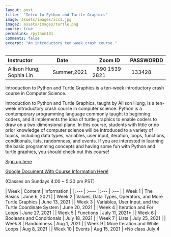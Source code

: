 ```yaml
---
layout: post
title:  "Intro to Python and Turtle Graphics"
image: assets/images/icc1.jpg
image2: assets/images/turtle.png
course: true
permalink: /python101
comments: false
excerpt: "An introductory ten week crash course."
---
```



| Instructor  | &nbsp;&nbsp;&nbsp;Date&nbsp; | &nbsp;&nbsp; &nbsp;&nbsp;Zoom ID &nbsp; | &nbsp;PASSWORDD  |
| :---        |    :----   |          :--- |  :--- |
| Allison Hung, Sophia Lin | Summer,2021   |&nbsp;&nbsp; 890 1539 2821 &nbsp; &nbsp; |&nbsp; 133428|


Introduction to Python and Turtle Graphics is a ten-week introductory crash course in Computer Science.   

Introduction to Python and Turtle Graphics, taught by Allison Hung, is a ten-week introductory crash course in computer science. Python is a contemporary programming language commonly taught to beginning coders, and it implements the idea of turtle graphics to enable coders to draw on a two-dimensional plane. In this course, students with little or no prior knowledge of computer science will be introduced to a variety of topics, including data types, variables, user input, iteration, loops, functions, conditionals, lists, randomness, and events. If you are interested in learning the basic programming concepts and having some fun with Python and turtle graphics, you should check out this course!

[Sign up here](https://forms.gle/TFf5QeuQ4BTZiRGi7)

[Google Document With Course Information Here!](
https://docs.google.com/document/d/1-TkxtL_l9lIY_0DpEI1DmR70DwI5XgSwImAlasNrYnQ/edit?usp=sharing)


(Classes on Sundays 4:00 ~ 5:30 pm PST)

| Week    |  Content    | Information   |
| :---        |    :----   |          :--- |  :--- |
| Week 1 | The Basics				|		   June 6, 2021 |
| Week 2 | Values, Data Types, Operators, and More Turtle Graphics	 |  June 13, 2021 |
| Week 3 | Variables, User Input, and the Turtle Coordinate System	 |	  June 20, 2021 |
| Week 4 | Iteration and For Loops			 |				  June 27, 2021 |
| Week 5 | Functions						   |			 July 11, 2021* |
| Week 6 | Booleans and Conditionals			 |			  July 18, 2021 |
| Week 7 | Lists						 |			              July 25, 2021 |
| Week 8 | Randomness					 |			    Aug 1, 2021 |
| Week 9 | More Iteration and While Loops		 |			    Aug 8, 2021 |
| Week 10 | Events					 |				   Aug 15, 2021 |
*No class July 4
